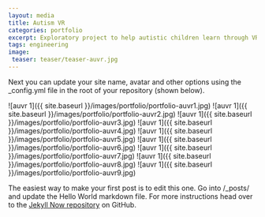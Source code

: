 ```yaml
---
layout: media
title: Autism VR
categories: portfolio
excerpt: Exploratory project to help autistic children learn through VR simulations.
tags: engineering
image:
 teaser: teaser/teaser-auvr.jpg
---
```


Next you can update your site name, avatar and other options using the _config.yml file in the root of your repository (shown below).

![auvr 1]({{ site.baseurl }}/images/portfolio/portfolio-auvr1.jpg)
![auvr 1]({{ site.baseurl }}/images/portfolio/portfolio-auvr2.jpg)
![auvr 1]({{ site.baseurl }}/images/portfolio/portfolio-auvr3.jpg)
![auvr 1]({{ site.baseurl }}/images/portfolio/portfolio-auvr4.jpg)
![auvr 1]({{ site.baseurl }}/images/portfolio/portfolio-auvr5.jpg)
![auvr 1]({{ site.baseurl }}/images/portfolio/portfolio-auvr6.jpg)
![auvr 1]({{ site.baseurl }}/images/portfolio/portfolio-auvr7.jpg)
![auvr 1]({{ site.baseurl }}/images/portfolio/portfolio-auvr8.jpg)
![auvr 1]({{ site.baseurl }}/images/portfolio/portfolio-auvr9.jpg)

The easiest way to make your first post is to edit this one. Go into /_posts/ and update the Hello World markdown file. For more instructions head over to the [Jekyll Now repository](https://github.com/barryclark/jekyll-now) on GitHub.